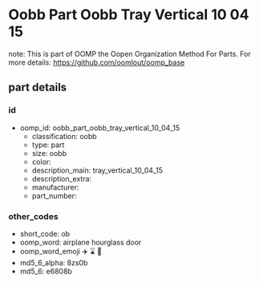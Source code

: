 # Oobb Part Oobb Tray Vertical 10 04 15  

note: This is part of OOMP the Oopen Organization Method For Parts. For more details: https://github.com/oomlout/oomp_base

##  part details





### id
* oomp_id: oobb_part_oobb_tray_vertical_10_04_15
  * classification: oobb
  * type: part
  * size: oobb
  * color: 
  * description_main: tray_vertical_10_04_15
  * description_extra: 
  * manufacturer: 
  * part_number: 

### other_codes
* short_code: ob
* oomp_word: airplane hourglass door
* oomp_word_emoji :airplane: :hourglass: :door:
* md5_6_alpha: 8zs0b
* md5_6: e6808b